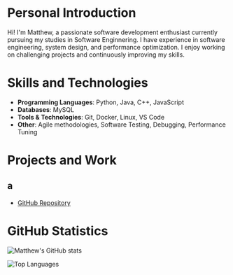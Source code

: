 # Personal Introduction
Hi! I'm Matthew, a passionate software development enthusiast currently pursuing my studies in Software Enginnering. I have experience in software engineering, system design, and performance optimization. I enjoy working on challenging projects and continuously improving my skills. 

# Skills and Technologies
- **Programming Languages**: Python, Java, C++, JavaScript
- **Databases**: MySQL
- **Tools & Technologies**: Git, Docker, Linux, VS Code
- **Other**: Agile methodologies, Software Testing, Debugging, Performance Tuning

# Projects and Work
## a

- [GitHub Repository](#)


# GitHub Statistics
![Matthew's GitHub stats](https://github-readme-stats.vercel.app/api?username=Strobelightprojects&show_icons=true&theme=radical)

![Top Languages](https://github-readme-stats.vercel.app/api/top-langs/?username=Strobelightprojects&layout=compact&theme=radical)

